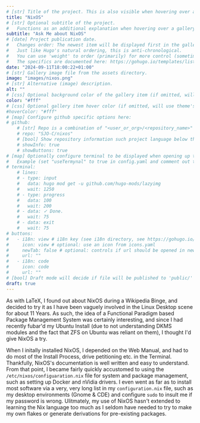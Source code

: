 ```yaml
---
# [str] Title of the project. This is also visible when hovering over a gallery item.
title: "NixOS"
# [str] Optional subtitle of the project. 
#   Functions as an additional explanation when hovering over a gallery item (comment out the following line).
subtitle: "Ask Me about NixOS"
# [date] Project publication date.
#   Changes order: The newest item will be displayed first in the gallery. 
#   Just like Hugo's natural ordering, this is anti-chronological.
#   You can use 'weight' to order (primarily) for more control (sometimes it makes sense to put old items before new ones).
#   The specifics are documented here: https://gohugo.io/templates/lists/#order-content
date: "2024-09-11T18:00:22+01:00"
# [str] Gallery image file from the assets directory. 
image: "images/nixos.png"
# [str] Alternative (image) description.
alt: ""
# [css] Optional background color of the gallery item (if omitted, will use theme's fallback).
color: "#fff"
# [css] Optional gallery item hover color (if omitted, will use theme's fallback).
#hoverColor: "#fff"
# [map] Configure github specific options here:
# github: 
    # [str] Repo is a combination of "<user_or_org>/<repository_name>"
    # repo: "SJO-C/nixos"
    # [bool] Show repository information such project language below the buttons.
    # showInfo: true
    # showButtons: true
# [map] Optionally configure terminal to be displayed when opening up the gallery item:
#   Example (set "useTermynal" to true in config.yaml and comment out to test it):
# terminal:
    # lines:
    # - type: input
    #   data: hugo mod get -u github.com/hugo-mods/lazyimg 
    #   wait: 1250
    # - type: progress
    #   data: 100
    #   wait: 200
    # - data: ✓ Done.
    #   wait: 75
    # - data: exit
    #   wait: 75
# buttons:
#   - i18n: view # i18n key (see i18n directory, see https://gohugo.io/functions/i18n/)
#     icon: view # optional: use an icon from icons.yaml
#     newTab: false # optional: controls if url should be opened in new tab
#     url: ""
#   - i18n: code 
#     icon: code
#     url: ""
# [bool] Draft mode will decide if file will be published to 'public/' directory.
draft: true
---
```

As with LaTeX, I found out about NixOS during a Wikipedia Binge, and decided to try it as I have been vaguely involved in the Linux Desktop scene for about 11 Years.  As such, the idea of a Functional Paradigm based Package Management System was certainly interesting, and since I had recently fubar'd my Ubuntu Install (due to not understanding DKMS modules and the fact that ZFS on Ubuntu was reliant on them), I thought I'd give NixOS a try.

When I initally installed NixOS, I depended on the Web Manual, and had to do most of the Install Process, drive petitioning etc. in the Terminal.  Thankfully, NixOS's documentation is well written and easy to understand.  From that point, I became fairly quickly accustomed to using the `/etc/nixos/configuaration.nix` file for system and package management, such as setting up Docker and nVidia drivers.  I even went as far as to install most software via a very, very long list in my `configuration.nix` file, such as my desktop environments (Gnome & CDE) and configure `sudo` to insult me if my password is wrong.  Ulitmately, my use of NixOS hasn't extended to learning the Nix language too much as I seldom have needed to try to make my own flakes or generate derivations for pre-existing packages.